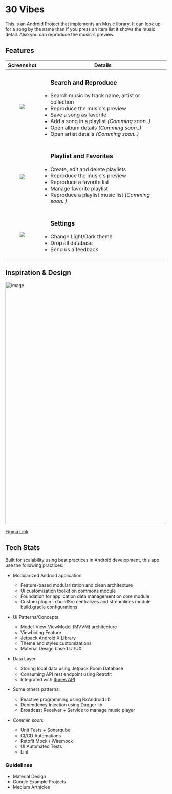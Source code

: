 # 30 Vibes

This is an Android Project that implements an Music library. It can look up for a song by the name than if you press an item list it shows the music detail. Also you can reproduce the music`s preview. 

## Features

<table>
    <thead>
        <tr>
            <th>Screenshot</th>
            <th>Details</th>
        </tr>
    </thead>
    <tbody>
        <tr>
            <td align="center"><img src="https://github.com/user-attachments/assets/2ef46802-cb7a-4126-8280-62081ba0ec16"></td>
            <td>
              <ul>
                <h3>Search and Reproduce</h3>
                <li>Search music by track name, artist or collection</li>
                <li>Reproduce the music's preview</li>
                <li>Save a song as favorite</li>
                <li>Add a song in a playlist <i>(Comming soon..)</i></li>
                <li>Open album details <i>(Comming soon..)</i></li>
                <li>Open artist details <i>(Comming soon..)</i></li>
              </ul>
            </td>
        </tr>
        <tr>
            <td align="center"><img src="https://github.com/user-attachments/assets/514b22ec-7699-4ed3-9f6f-8defb240a798"></td>
            <td>
              <ul>
                <h3>Playlist and Favorites</h3>
                <li>Create, edit and delete playlists</li>
                <li>Reproduce the music's preview</li>
                <li>Reproduce a favorite list</li>
                <li>Manage favorite playlist</li>
                <li>Reproduce a playlist music list <i>(Comming soon..)</i></li>
              </ul>
            </td>
        </tr>
       <tr>
            <td align="center"><img src="https://github.com/user-attachments/assets/12479845-f66d-4dd7-974c-819776bb8a9a"></td>
            <td>
              <ul>
                <h3>Settings</h3>
                <li>Change Light/Dark theme</li>
                <li>Drop all database</li>
                <li>Send us a feedback</li>
              </ul>
            </td>
        </tr>
    </tbody>
</table>

## Inspiration & Design

<img width="756" alt="image" src="https://github.com/jeandealmeida-dev/BuscadorItunes/assets/3248076/efabdae9-6e11-4af3-bfdb-cd913becf9af">

[Figma Link](https://www.figma.com/design/WtDm4N04po4gl6RcSVVL2l/30-Vibes?node-id=0-1&t=S2eWnn1qsiTOtQp0-1)

## Tech Stats

Built for scalability using best practices in Android development, this app use the following practices:

- Modularized Android application
  - Feature-based modularization and clean architecture
  - UI customization toolkit on commons module
  - Foundation for application data management on core module
  - Custom plugin in buildSrc centralizes and streamlines module build.gradle configurations

- UI Patterns/Concepts
  - Model-View-ViewModel (MVVM) architecture
  - Viewbiding Feature
  - Jetpack Android X Library
  - Theme and styles customizations
  - Material Design based UI/UX
  
- Data Layer
  - Storing local data using Jetpack Room Database
  - Consuming API rest endpoint using Retrofit
  - Integrated with [Itunes API](https://developer.apple.com/library/archive/documentation/AudioVideo/Conceptual/iTuneSearchAPI/index.html#//apple_ref/doc/uid/TP40017632-CH3-SW1)
 
- Some others patterns: 
  - Reactive programming using RxAndroid lib
  - Dependency Injection using Dagger lib
  - Broadcast Receiver + Service to manage music player

- _Commin soon_:
  - Unit Tests + Sonarqube
  - CI/CD Automations
  - Retofit Mock / Wiremock
  - UI Automated Tests
  - Lint

### Guidelines
- Material Design
- Google Example Projects
- Medium Arthicles 
